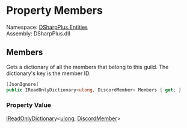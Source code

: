 # Property Members

Namespace: [DSharpPlus.Entities](DSharpPlus.Entities.md)  
Assembly: DSharpPlus.dll

## <a id="DSharpPlus_Entities_DiscordGuild_Members"></a>Members

Gets a dictionary of all the members that belong to this guild. The dictionary's key is the member ID.

```csharp
[JsonIgnore]
public IReadOnlyDictionary<ulong, DiscordMember> Members { get; }
```

### Property Value

[IReadOnlyDictionary](https://learn.microsoft.com/dotnet/api/system.collections.generic.ireadonlydictionary\-2)<[ulong](https://learn.microsoft.com/dotnet/api/system.uint64), [DiscordMember](DSharpPlus.Entities.DiscordMember.md)\>

